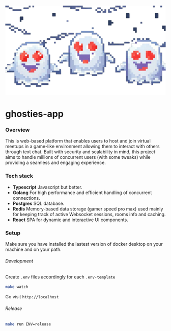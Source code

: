 ![gosty](./ui/public/gosties.png)

# ghosties-app

### Overview

This is web-based platform that enables users to host and join virtual meetups in a game-like environment allowing them to interact with others through text chat. Built with security and scalability in mind, this project aims to handle millions of concurrent users (with some tweaks) while providing a seamless and engaging experience.

### Tech stack

<!-- - **Apache Kafka** A cluster of brokers to handle XXXX
- **Zookeper** For the kafka brokers to coordinate with each other. -->

- **Typescript** Javascript but better.
- **Golang** For high performance and efficient handling of concurrent connections.
- **Postgres** SQL database.
- **Redis** Memory-based data storage (gamer speed pro max) used mainly for keeping track of active Websocket sessions, rooms info and caching.
- **React** SPA for dynamic and interactive UI components.

### Setup

Make sure you have installed the lastest version of docker desktop on your machine and on your path.

###### Development

Create `.env` files accordingly for each `.env-template`

```sh
make watch
```

Go visit `http://localhost`

###### Release

```sh
make run ENV=release
```
